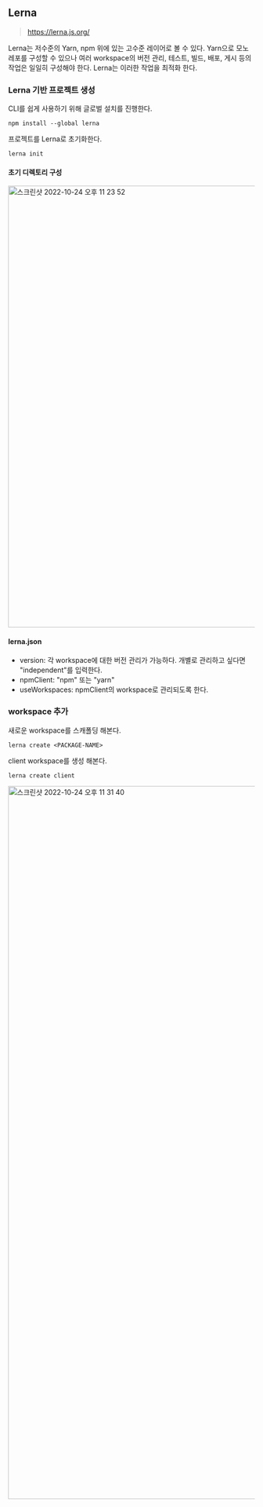 ## Lerna

> https://lerna.js.org/

Lerna는 저수준의 Yarn, npm 위에 있는 고수준 레이어로 볼 수 있다. Yarn으로 모노레포를 구성할 수 있으나 여러 workspace의 버전 관리, 테스트, 빌드, 배포, 게시 등의 작업은 일일히 구성해야 한다. Lerna는 이러한 작업을 최적화 한다.

### Lerna 기반 프로젝트 생성

CLI를 쉽게 사용하기 위해 글로벌 설치를 진행한다.

```
npm install --global lerna
```

프로젝트를 Lerna로 초기화한다.

```
lerna init
```

#### 초기 디렉토리 구성

<img width="900" alt="스크린샷 2022-10-24 오후 11 23 52" src="https://user-images.githubusercontent.com/70752848/197549541-39e7808e-64fc-4b50-872c-db5887b491f3.png">

#### lerna.json

- version: 각 workspace에 대한 버전 관리가 가능하다. 개별로 관리하고 싶다면 "independent"를 입력한다.
- npmClient: "npm" 또는 "yarn"
- useWorkspaces: npmClient의 workspace로 관리되도록 한다.

### workspace 추가

새로운 workspace를 스캐폴딩 해본다.

```
lerna create <PACKAGE-NAME>
```

client workspace를 생성 해본다.

```
lerna create client
```

<img width="1453" alt="스크린샷 2022-10-24 오후 11 31 40" src="https://user-images.githubusercontent.com/70752848/197551354-c5bc4af4-ee17-4e42-96f1-a8a2b6b46f8f.png">
